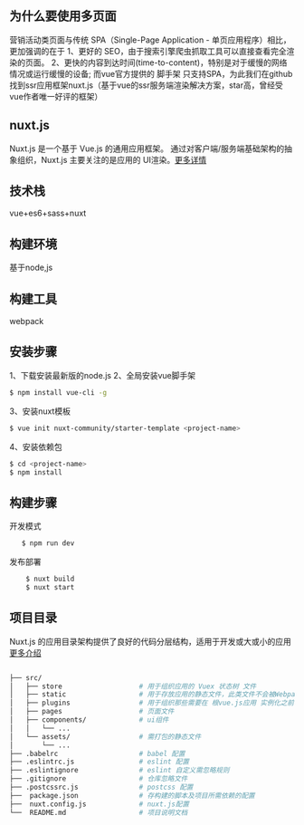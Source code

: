 
## 为什么要使用多页面

营销活动类页面与传统 SPA（Single-Page Application - 单页应用程序）相比，更加强调的在于
1、更好的 SEO，由于搜索引擎爬虫抓取工具可以直接查看完全渲染的页面。
2、更快的内容到达时间(time-to-content)，特别是对于缓慢的网络情况或运行缓慢的设备;
而vue官方提供的 脚手架 只支持SPA，为此我们在github 找到ssr应用框架nuxt.js（基于vue的ssr服务端渲染解决方案，star高，曾经受vue作者唯一好评的框架）

## nuxt.js
Nuxt.js 是一个基于 Vue.js 的通用应用框架。
通过对客户端/服务端基础架构的抽象组织，Nuxt.js 主要关注的是应用的 UI渲染。[更多详情][更多详情]

## 技术栈
  vue+es6+sass+nuxt

## 构建环境
基于node,js

## 构建工具
webpack

## 安装步骤
1、下载安装最新版的node.js
2、全局安装vue脚手架
   ```bash
$ npm install vue-cli -g
```
3、安装nuxt模板
```bash
$ vue init nuxt-community/starter-template <project-name>
```
4、安装依赖包
```bash
$ cd <project-name>
$ npm install
```
## 构建步骤

开发模式
  ```bash
     $ npm run dev
  ```
发布部署
```bash
    $ nuxt build
    $ nuxt start
```

## 项目目录
Nuxt.js 的应用目录架构提供了良好的代码分层结构，适用于开发或大或小的应用 [更多介绍][1]
```bash

├── src/
│   ├── store                   # 用于组织应用的 Vuex 状态树 文件
│   ├── static                  # 用于存放应用的静态文件，此类文件不会被Webpack打包
│   ├── plugins                 # 用于组织那些需要在 根vue.js应用 实例化之前需要运行的插件
│   ├── pages                   # 页面文件
│   ├── components/             # ui组件 
│   │   └── ...
│   └── assets/                 # 需打包的静态文件
│       └── ...
├── .babelrc                    # babel 配置
├── .eslintrc.js                # eslint 配置
├── .eslintignore               # eslint 自定义需忽略规则
├── .gitignore                  # 仓库忽略文件
├── .postcssrc.js               # postcss 配置
├──  package.json               # 存构建的脚本及项目所需依赖的配置
├──  nuxt.config.js             # nuxt.js配置
└──  README.md                  # 项目说明文档

```

[1]: https://zh.nuxtjs.org/guide/directory-structure "项目目录详细介绍"
[1]: https://zh.nuxtjs.org/guide/directory-structure "更多介绍"

[3]: https://zh.nuxtjs.org/guide "详情请查看"
[更多详情]: https://zh.nuxtjs.org/guide "更多详情"